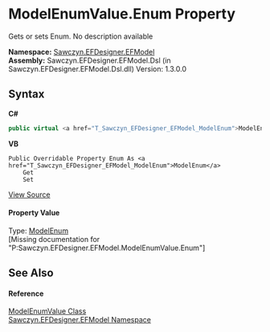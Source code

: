 # ModelEnumValue.Enum Property 
 

Gets or sets Enum. No description available

**Namespace:**&nbsp;<a href="N_Sawczyn_EFDesigner_EFModel">Sawczyn.EFDesigner.EFModel</a><br />**Assembly:**&nbsp;Sawczyn.EFDesigner.EFModel.Dsl (in Sawczyn.EFDesigner.EFModel.Dsl.dll) Version: 1.3.0.0

## Syntax

**C#**<br />
``` C#
public virtual <a href="T_Sawczyn_EFDesigner_EFModel_ModelEnum">ModelEnum</a> Enum { get; set; }
```

**VB**<br />
``` VB
Public Overridable Property Enum As <a href="T_Sawczyn_EFDesigner_EFModel_ModelEnum">ModelEnum</a>
	Get
	Set
```

<a href="https://github.com/msawczyn/EFDesigner/tree/master/src/Dsl/GeneratedCode/DomainClasses.cs#L9598" title="View the source code">View Source</a><br />

#### Property Value
Type: <a href="T_Sawczyn_EFDesigner_EFModel_ModelEnum">ModelEnum</a><br />\[Missing <value> documentation for "P:Sawczyn.EFDesigner.EFModel.ModelEnumValue.Enum"\]

## See Also


#### Reference
<a href="T_Sawczyn_EFDesigner_EFModel_ModelEnumValue">ModelEnumValue Class</a><br /><a href="N_Sawczyn_EFDesigner_EFModel">Sawczyn.EFDesigner.EFModel Namespace</a><br />